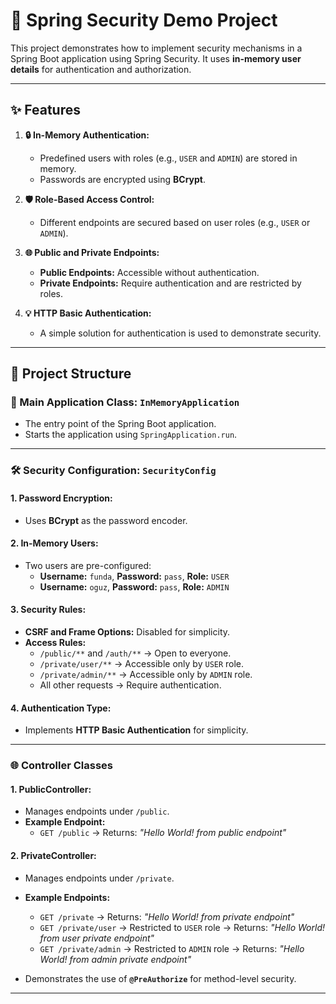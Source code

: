 # 🌟 Spring Security Demo Project

This project demonstrates how to implement security mechanisms in a Spring Boot application using Spring Security. It uses **in-memory user details** for authentication and authorization.

---

## ✨ Features

1. **🔒 In-Memory Authentication:**
    - Predefined users with roles (e.g., `USER` and `ADMIN`) are stored in memory.
    - Passwords are encrypted using **BCrypt**.

2. **🛡️ Role-Based Access Control:**
    - Different endpoints are secured based on user roles (e.g., `USER` or `ADMIN`).

3. **🌐 Public and Private Endpoints:**
    - **Public Endpoints:** Accessible without authentication.
    - **Private Endpoints:** Require authentication and are restricted by roles.

4. **💡 HTTP Basic Authentication:**
    - A simple solution for authentication is used to demonstrate security.

---

## 📂 Project Structure

### 🏁 Main Application Class: `InMemoryApplication`

- The entry point of the Spring Boot application.
- Starts the application using `SpringApplication.run`.

---

### 🛠️ Security Configuration: `SecurityConfig`

#### 1. **Password Encryption:**
- Uses **BCrypt** as the password encoder.

#### 2. **In-Memory Users:**
- Two users are pre-configured:
    - **Username:** `funda`, **Password:** `pass`, **Role:** `USER`
    - **Username:** `oguz`, **Password:** `pass`, **Role:** `ADMIN`

#### 3. **Security Rules:**
- **CSRF and Frame Options:** Disabled for simplicity.
- **Access Rules:**
    - `/public/**` and `/auth/**` → Open to everyone.
    - `/private/user/**` → Accessible only by `USER` role.
    - `/private/admin/**` → Accessible only by `ADMIN` role.
    - All other requests → Require authentication.

#### 4. **Authentication Type:**
- Implements **HTTP Basic Authentication** for simplicity.

---

### 🌐 Controller Classes

#### 1. **PublicController:**
- Manages endpoints under `/public`.
- **Example Endpoint:**
    - `GET /public` → Returns: *"Hello World! from public endpoint"*

#### 2. **PrivateController:**
- Manages endpoints under `/private`.
- **Example Endpoints:**
    - `GET /private` → Returns: *"Hello World! from private endpoint"*
    - `GET /private/user` → Restricted to `USER` role → Returns: *"Hello World! from user private endpoint"*
    - `GET /private/admin` → Restricted to `ADMIN` role → Returns: *"Hello World! from admin private endpoint"*

- Demonstrates the use of **`@PreAuthorize`** for method-level security.

---
